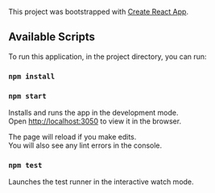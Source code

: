 This project was bootstrapped with [Create React App](https://github.com/facebook/create-react-app).

## Available Scripts

To run this application, in the project directory, you can run:

### `npm install`
### `npm start`

Installs and runs the app in the development mode.<br>
Open [http://localhost:3050](http://localhost:3050) to view it in the browser.

The page will reload if you make edits.<br>
You will also see any lint errors in the console.

### `npm test`

Launches the test runner in the interactive watch mode.<br>
